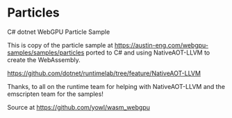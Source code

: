 # Particles
C# dotnet WebGPU Particle Sample

This is copy of the particle sample at https://austin-eng.com/webgpu-samples/samples/particles ported to C# and using NativeAOT-LLVM to create the WebAssembly.

https://github.com/dotnet/runtimelab/tree/feature/NativeAOT-LLVM

Thanks, to all on the runtime team for helping with NativeAOT-LLVM and the emscripten team for the samples!

Source at https://github.com/yowl/wasm_webgpu

